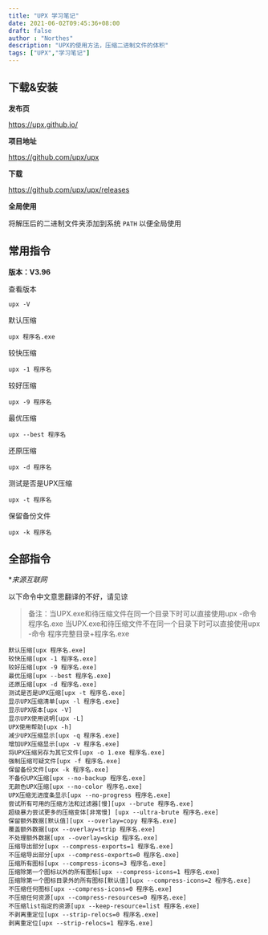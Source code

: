 ```yaml
---
title: "UPX 学习笔记"
date: 2021-06-02T09:45:36+08:00
draft: false
author : "Northes"
description: "UPX的使用方法，压缩二进制文件的体积"
tags: ["UPX","学习笔记"]
---
```


## 下载&安装

**发布页**

https://upx.github.io/

**项目地址**

https://github.com/upx/upx

**下载**

https://github.com/upx/upx/releases

**全局使用**

将解压后的二进制文件夹添加到系统 `PATH` 以便全局使用





## 常用指令
**版本：V3.96**

查看版本
```shell
upx -V
```

默认压缩
```shell
upx 程序名.exe
```

较快压缩
```shell
upx -1 程序名
```

较好压缩

```shell
upx -9 程序名
```

最优压缩

```shell
upx --best 程序名
```

还原压缩

```shell
upx -d 程序名
```

测试是否是UPX压缩

```shell
upx -t 程序名
```

保留备份文件

```shell
upx -k 程序名
```



## 全部指令

**来源互联网*

以下命令中文意思翻译的不好，请见谅

> 备注：当UPX.exe和待压缩文件在同一个目录下时可以直接使用upx -命令 程序名.exe
当UPX.exe和待压缩文件不在同一个目录下时可以直接使用upx -命令 程序完整目录+程序名.exe

```shell
默认压缩[upx 程序名.exe]
较快压缩[upx -1 程序名.exe]
较好压缩[upx -9 程序名.exe]
最优压缩[upx --best 程序名.exe]
还原压缩[upx -d 程序名.exe]
测试是否是UPX压缩[upx -t 程序名.exe]
显示UPX压缩清单[upx -l 程序名.exe]
显示UPX版本[upx -V]
显示UPX使用说明[upx -L]
UPX使用帮助[upx -h]
减少UPX压缩显示[upx -q 程序名.exe]
增加UPX压缩显示[upx -v 程序名.exe]
将UPX压缩另存为其它文件[upx -o 1.exe 程序名.exe]
强制压缩可疑文件[upx -f 程序名.exe]
保留备份文件[upx -k 程序名.exe]
不备份UPX压缩[upx --no-backup 程序名.exe]
无颜色UPX压缩[upx --no-color 程序名.exe]
UPX压缩无进度条显示[upx --no-progress 程序名.exe]
尝试所有可用的压缩方法和过滤器[慢][upx --brute 程序名.exe]
超级暴力尝试更多的压缩变体[非常慢] [upx --ultra-brute 程序名.exe]
保留额外数据[默认值][upx --overlay=copy 程序名.exe]
覆盖额外数据[upx --overlay=strip 程序名.exe]
不处理额外数据[upx --overlay=skip 程序名.exe]
压缩导出部分[upx --compress-exports=1 程序名.exe]
不压缩导出部分[upx --compress-exports=0 程序名.exe]
压缩所有图标[upx --compress-icons=3 程序名.exe]
压缩除第一个图标以外的所有图标[upx --compress-icons=1 程序名.exe]
压缩除第一个图标目录外的所有图标[默认值][upx --compress-icons=2 程序名.exe]
不压缩任何图标[upx --compress-icons=0 程序名.exe]
不压缩任何资源[upx --compress-resources=0 程序名.exe]
不压缩list指定的资源[upx --keep-resource=list 程序名.exe]
不剥离重定位[upx --strip-relocs=0 程序名.exe]
剥离重定位[upx --strip-relocs=1 程序名.exe]
```

